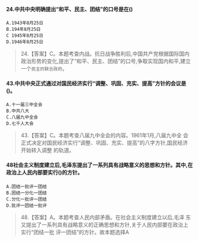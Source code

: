 #### 24.中共中央明确提出“和平、民主、团结”的口号是在()
    A.1943年8月25日
    B.194年8月25日
    C 1945年8月25日
    D.1946年8月25日
>   24.【答案】C。本题考查内战。抗日战争胜利后,中国共产党根据国际国内
    政治形势的变化,提出了“和平、民主、团结”的口号,争取实现国内和平,建立一个`民主的联合政府`。

    
#### 43.中共中央正式通过对国民经济实行“调整、巩固、充实、提高”方针的会议是()。
    A.十一届三中全会
    B.中共八大
    C.八届九中全会
    D.七千人大会
>   43.【答案】C。本题考查八届九中全会的内容。1961年1月,八届九中全
    会正式决定对国民经济实行“调整、巩固、充实、提高”的八字方针,国民经济开始转入调整
    的轨道。

#### 48社会主义制度建立后,毛泽东提出了一系列具有战略意义的思想和方针。其中,在政治上人民内部要实行()的方针。
    A.团结一批评一团结
    B.团结一分化一团结
    C.分化一批评一团结
    D.批评一团结一批评
>   48.【答案】A。本题考查人民内部矛盾。在社会主义制度建立以后,毛泽
    东又提出了一系列具有战略意义的正确思想和方针,关于人民内部要在政治上实行“团结一批
    评一团结”的方针。故本题选择A













    